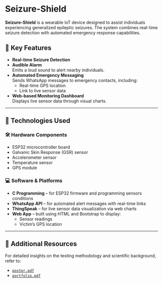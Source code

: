 # Seizure-Shield

**Seizure-Shield** is a wearable IoT device designed to assist individuals experiencing generalized epileptic seizures. The system combines real-time seizure detection with automated emergency response capabilities.

## 🚨 Key Features

- **Real-time Seizure Detection**
- **Audible Alarm**  
  Emits a loud sound to alert nearby individuals.
- **Automated Emergency Messaging**  
  Sends WhatsApp messages to emergency contacts, including:
  - Real-time GPS location
  - Link to live sensor data
- **Web-based Monitoring Dashboard**  
  Displays live sensor data through visual charts.

---

## 🔧 Technologies Used

### 🛠️ Hardware Components
- ESP32 microcontroller board
- Galvanic Skin Response (GSR) sensor
- Accelerometer sensor
- Temperature sensor
- GPS module

### 💻 Software & Platforms
- **C Programming** – for ESP32 firmware and programming sensors conditions
- **WhatsApp API** – for automated alert messages with real-time links
- **ThingSpeak** – for live sensor data visualization via web charts
- **Web App** – built using HTML and Bootstrap to display:
  - Sensor readings
  - Victim’s GPS location

---

## 📄 Additional Resources

For detailed insights on the testing methodology and scientific background, refer to:

- [`poster.pdf`](./poster.pdf)
- [`portfolio.pdf`](./portfolio.pdf)
